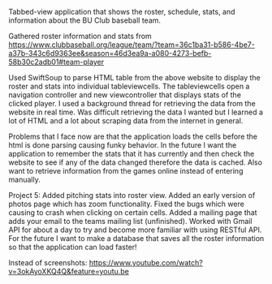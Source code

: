Tabbed-view application that shows the roster, schedule, stats, and information about the BU Club baseball team. 

Gathered roster information and stats from https://www.clubbaseball.org/league/team/?team=36c1ba31-b586-4be7-a37b-343c6d9363ee&season=46d3ea9a-a080-4273-befb-58b30c2adb01#team-player

Used SwiftSoup to parse HTML table from the above website to display the roster and stats into individual tableviewcells. The tableviewcells open a navigation controller and new viewcontroller that displays stats of the clicked player. I used a background thread for retrieving the data from the website in real time. Was difficult retrieving the data I wanted but I learned a lot of HTML and a lot about scraping data from the internet in general. 

Problems that I face now are that the application loads the cells before the html is done parsing causing funky behavior. In the future I want the application to remember the stats that it has currently and then check the website to see if any of the data changed therefore the data is cached. Also want to retrieve information from the games online instead of entering manually. 

Project 5: Added pitching stats into roster view. Added an early version of photos page which has zoom functionality. Fixed the bugs which were causing to crash when clicking on certain cells. Added a mailing page that adds your email to the teams mailing list (unfinished). Worked with Gmail API for about a day to try and become more familiar with using RESTful API. For the future I want to make a database that saves all the roster information so that the application can load faster! 

Instead of screenshots: https://www.youtube.com/watch?v=3okAyoXKQ4Q&feature=youtu.be
